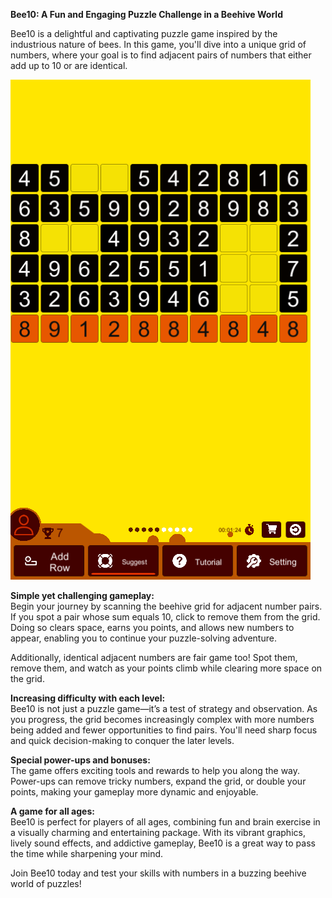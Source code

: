 **Bee10: A Fun and Engaging Puzzle Challenge in a Beehive World**  

Bee10 is a delightful and captivating puzzle game inspired by the industrious nature of bees. In this game, you'll dive into a unique grid of numbers, where your goal is to find adjacent pairs of numbers that either add up to 10 or are identical.  

![screenshot](screenshot91.png)

**Simple yet challenging gameplay:**  
Begin your journey by scanning the beehive grid for adjacent number pairs. If you spot a pair whose sum equals 10, click to remove them from the grid. Doing so clears space, earns you points, and allows new numbers to appear, enabling you to continue your puzzle-solving adventure.  

Additionally, identical adjacent numbers are fair game too! Spot them, remove them, and watch as your points climb while clearing more space on the grid.  

**Increasing difficulty with each level:**  
Bee10 is not just a puzzle game—it’s a test of strategy and observation. As you progress, the grid becomes increasingly complex with more numbers being added and fewer opportunities to find pairs. You'll need sharp focus and quick decision-making to conquer the later levels.  

**Special power-ups and bonuses:**  
The game offers exciting tools and rewards to help you along the way. Power-ups can remove tricky numbers, expand the grid, or double your points, making your gameplay more dynamic and enjoyable.  

**A game for all ages:**  
Bee10 is perfect for players of all ages, combining fun and brain exercise in a visually charming and entertaining package. With its vibrant graphics, lively sound effects, and addictive gameplay, Bee10 is a great way to pass the time while sharpening your mind.  

Join Bee10 today and test your skills with numbers in a buzzing beehive world of puzzles!